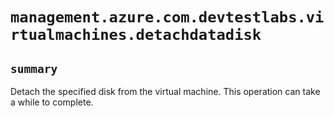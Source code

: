 # `management.azure.com.devtestlabs.virtualmachines.detachdatadisk`

## `summary`
Detach the specified disk from the virtual machine. This operation can take a while to complete.


